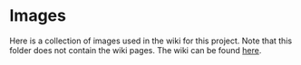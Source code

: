 # Images

Here is a collection of images used in the wiki for this project. Note that this folder does not contain the wiki pages. The wiki can be found [here](https://github.com/tnowak22/e50/wiki).
